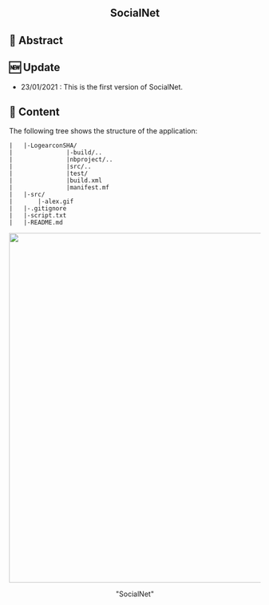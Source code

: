 <h2 align="center">
<p>  SocialNet  </p>
</h2>
<h2 align="center">
<p></p>

## 📜 Abstract

## 🆕 Update
- 23/01/2021 :
 This is the first version of SocialNet.

## 📖 Content

The following tree shows the structure of the application:
```
|   |-LogearconSHA/
|               |-build/..
|               |nbproject/..
|               |src/..
|               |test/   
|               |build.xml
|               |manifest.mf  
|   |-src/
|       |-alex.gif
|   |-.gitignore
|   |-script.txt
|   |-README.md
```

<p align="center">

<img src="src/alex.gif" width="700"/>

<p align="center">"SocialNet"</p>

</p align="center">